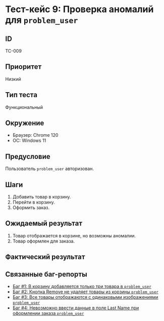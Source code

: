 # Тест-кейс 9: Проверка аномалий для `problem_user`

## ID
TC-009

## Приоритет
Низкий

## Тип теста
Функциональный

## Окружение
- Браузер: Chrome 120
- ОС: Windows 11

## Предусловие
Пользователь `problem_user` авторизован.

## Шаги
1. Добавить товар в корзину.
2. Перейти в корзину.
3. Оформить заказ.

## Ожидаемый результат
1. Товар отображается в корзине, но возможны аномалии.
2. Товар оформлен для заказа.

## Фактический результат


## Связанные баг-репорты
- [Баг #1: В корзину добавляется только три товара в `problem_user`](../../3_Bug_Reports/3_problem_user/Bug_1_Add_Only_3_Items.md)
- [Баг #2: Кнопка Remove не удаляет товары из корзины `problem_user`](../../3_Bug_Reports/3_problem_user/Bug_2_Remove_Button_Not_Working.md)
- [Баг #3: Все товары отображаются с одинаковыми изображениями `problem_user`](../../3_Bug_Reports/3_problem_user/Bug_3_Duplicate_Images.md)
- [Баг #4: Невозможно ввести данные в поле Last Name при оформлении заказа `problem_user`](../../3_Bug_Reports/3_problem_user/Bug_4_LastName_Blocked.md)